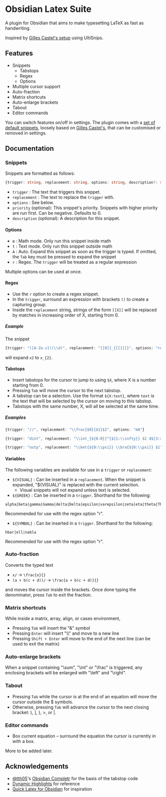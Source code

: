 # Obsidian Latex Suite
A plugin for Obsidian that aims to make typesetting LaTeX as fast as handwriting.

Inspired by [Gilles Castel's setup](https://castel.dev/post/lecture-notes-1/) using UltiSnips.


## Features
- Snippets
	- Tabstops
	- Regex
	- Options
- Multiple cursor support
- Auto-fraction
- Matrix shortcuts
- Auto-enlarge brackets
- Tabout
- Editor commands

You can switch features on/off in settings.
The plugin comes with a [set of default snippets](https://github.com/artisticat1/obsidian-latex-suite/blob/main/src/default_snippets.ts), loosely based on [Gilles Castel's](https://castel.dev/post/lecture-notes-1/#other-snippets), that can be customised or removed in settings.


## Documentation
### Snippets
Snippets are formatted as follows:

```typescript
{trigger: string, replacement: string, options: string, description?: string, priority?: number}
```

- `trigger` : The text that triggers this snippet.
- `replacement` : The text to replace the `trigger` with.
- `options` : See below.
- `priority` (optional): This snippet's priority. Snippets with higher priority are run first. Can be negative. Defaults to 0.
- `description` (optional): A description for this snippet.


#### Options
- `m` : Math mode. Only run this snippet inside math
- `t` : Text mode. Only run this snippet outside math
- `A` : Auto. Expand this snippet as soon as the trigger is typed. If omitted, the `Tab` key must be pressed to expand the snippet
- `r` : Regex. The `trigger` will be treated as a regular expression

Multiple options can be used at once.


#### Regex
- Use the `r` option to create a regex snippet.
- In the `trigger`, surround an expression with brackets `()` to create a capturing group.
- Inside the `replacement` string, strings of the form `[[X]]` will be replaced by matches in increasing order of X, starting from 0.

##### Example
The snippet
```typescript
{trigger: "([A-Za-z])(\\d)", replacement: "[[0]]_{[[1]]}", options: "rA"}
```
will expand `x2` to `x_{2}`.


#### Tabstops
- Insert tabstops for the cursor to jump to using `$X`, where X is a number starting from 0.
- Pressing `Tab` will move the cursor to the next tabstop.
- A tabstop can be a selection. Use the format `${X:text}`, where `text` is the text that will be selected by the cursor on moving to this tabstop.
- Tabstops with the same number, X, will all be selected at the same time.

##### Examples
```typescript
{trigger: "//", replacement: "\\frac{$0}{$1}$2", options: "mA"}

{trigger: "dint", replacement: "\\int_{${0:0}}^{${1:\\infty}} $2 d${3:x}", options: "mA"}

{trigger: "outp", replacement: "\\ket{${0:\\psi}} \\bra{${0:\\psi}} $1", options: "mA"}
```


#### Variables
The following variables are available for use in a `trigger` or `replacement`:

- `${VISUAL}` : Can be inserted in a `replacement`. When the snippet is expanded, "${VISUAL}" is replaced with the current selection.
	- Visual snippets will not expand unless text is selected.
- `${GREEK}` : Can be inserted in a `trigger`. Shorthand for the following:

```
alpha|beta|gamma|Gamma|delta|Delta|epsilon|varepsilon|zeta|eta|theta|Theta|iota|kappa|lambda|Lambda|mu|nu|xi|Xi|pi|Pi|rho|sigma|Sigma|tau|upsilon|phi|Phi|chi|psi|Psi|omega|Omega
```

Recommended for use with the regex option "r".

- `${SYMBOL}` : Can be inserted in a `trigger`. Shorthand for the following:

```
hbar|ell|nabla
```

Recommended for use with the regex option "r".


### Auto-fraction
Converts the typed text

- `x/` → `\frac{x}{}`
- `(a + b(c + d))/` → `\frac{a + b(c + d)}{}`

and moves the cursor inside the brackets.
Once done typing the denominator, press `Tab` to exit the fraction.


### Matrix shortcuts
While inside a matrix, array, align, or cases environment,

- Pressing `Tab` will insert the "&" symbol
- Pressing `Enter` will insert "\\\\" and move to a new line
- Pressing `Shift + Enter` will move to the end of the next line (can be used to exit the matrix)


### Auto-enlarge brackets
When a snippet containing "\\sum", "\\int" or "\\frac" is triggered, any enclosing brackets will be enlarged with "\\left" and "\\right".


### Tabout
- Pressing `Tab` while the cursor is at the end of an equation will move the cursor outside the $ symbols.
- Otherwise, pressing `Tab` will advance the cursor to the next closing bracket: ), ], }, >, or |.


### Editor commands
- Box current equation – surround the equation the cursor is currently in with a box.

More to be added later.


## Acknowledgements
- [@tth05](https://github.com/tth05)'s [Obsidian Completr](https://github.com/tth05/obsidian-completr) for the basis of the tabstop code
- [Dynamic Highlights](https://github.com/nothingislost/obsidian-dynamic-highlights/blob/master/src/settings/ui.ts) for reference
- [Quick Latex for Obsidian](https://github.com/joeyuping/quick_latex_obsidian) for inspiration
